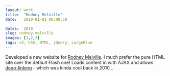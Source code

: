 ```yaml
---
layout: work
title:  "Rodney Melville"
date:   2010-01-01 00:00:50

dates:  2010
slug: rodney-melville
images: [1,2,3]
tags: <3, CSS, HTML, jQuery, LargeBlue
---
```


Developed a new website for [Rodney Melville](http://www.rodneymelvilleandpartners.com/home/?no-flash). I much prefer the pure HTML site over the default Flash one! Loads content in with AJAX and allows [deep-linking](http://www.rodneymelvilleandpartners.com/home/?no-flash#/publications/2/) - which was kinda cool back in 2010...